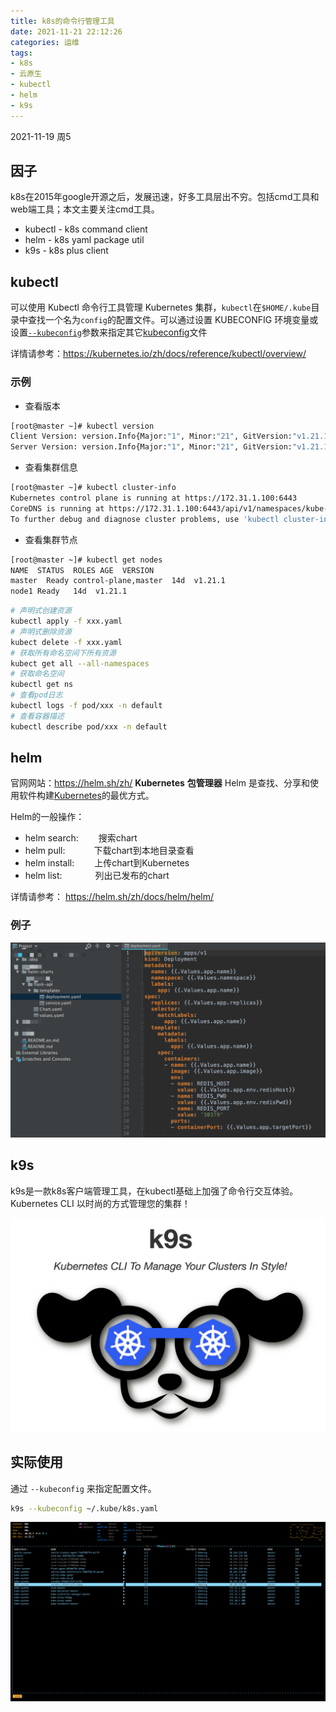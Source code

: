 ```yaml
---
title: k8s的命令行管理工具
date: 2021-11-21 22:12:26
categories: 运维
tags: 
- k8s
- 云原生
- kubectl
- helm
- k9s
---
```


2021-11-19 周5

## 因子
k8s在2015年google开源之后，发展迅速，好多工具层出不穷。包括cmd工具和web端工具；本文主要关注cmd工具。

* kubectl - k8s command client
* helm - k8s yaml package util
* k9s - k8s plus client

<!-- more -->

## kubectl
可以使用 Kubectl 命令行工具管理 Kubernetes 集群，`kubectl`在`$HOME/.kube`目录中查找一个名为`config`的配置文件。可以通过设置 KUBECONFIG 环境变量或设置[`--kubeconfig`](https://kubernetes.io/zh/docs/concepts/configuration/organize-cluster-access-kubeconfig/)参数来指定其它[kubeconfig](https://kubernetes.io/zh/docs/concepts/configuration/organize-cluster-access-kubeconfig/)文件

详情请参考：https://kubernetes.io/zh/docs/reference/kubectl/overview/
### 示例
- 查看版本
``` bash
[root@master ~]# kubectl version
Client Version: version.Info{Major:"1", Minor:"21", GitVersion:"v1.21.1", GitCommit:"5e58841cce77d4bc13713ad2b91fa0d961e69192", GitTreeState:"clean", BuildDate:"2021-05-12T14:18:45Z", GoVersion:"go1.16.4", Compiler:"gc", Platform:"linux/amd64"}
Server Version: version.Info{Major:"1", Minor:"21", GitVersion:"v1.21.1", GitCommit:"5e58841cce77d4bc13713ad2b91fa0d961e69192", GitTreeState:"clean", BuildDate:"2021-05-12T14:12:29Z", GoVersion:"go1.16.4", Compiler:"gc", Platform:"linux/amd64"}
```
- 查看集群信息
``` bash
[root@master ~]# kubectl cluster-info
Kubernetes control plane is running at https://172.31.1.100:6443
CoreDNS is running at https://172.31.1.100:6443/api/v1/namespaces/kube-system/services/kube-dns:dns/proxy
To further debug and diagnose cluster problems, use 'kubectl cluster-info dump'.
```
- 查看集群节点
``` bash
[root@master ~]# kubectl get nodes
NAME  STATUS  ROLES AGE  VERSION
master  Ready control-plane,master  14d  v1.21.1
node1 Ready   14d  v1.21.1
```
``` bash
# 声明式创建资源
kubectl apply -f xxx.yaml
# 声明式删除资源
kubect delete -f xxx.yaml
# 获取所有命名空间下所有资源
kubect get all --all-namespaces
# 获取命名空间
kubectl get ns
# 查看pod日志
kubectl logs -f pod/xxx -n default
# 查看容器描述
kubectl describe pod/xxx -n default
```

## helm
官网网站：https://helm.sh/zh/
**Kubernetes** **包管理器** Helm 是查找、分享和使用软件构建[Kubernetes](https://kubernetes.io/)的最优方式。

Helm的一般操作：
*   helm search:   搜索chart
*   helm pull:    下载chart到本地目录查看
*   helm install:   上传chart到Kubernetes
*   helm list:     列出已发布的chart

详情请参考： https://helm.sh/zh/docs/helm/helm/
### 例子

<img src="/mb/images/k8s/helm-charts.png">

## k9s
k9s是一款k8s客户端管理工具，在kubectl基础上加强了命令行交互体验。
Kubernetes CLI 以时尚的方式管理您的集群！

<img src="/mb/images/k8s/k9s.png">

## 实际使用
通过 `--kubeconfig` 来指定配置文件。
``` bash
k9s --kubeconfig ~/.kube/k8s.yaml
```
<img src="/mb/images/k8s/k9s-ui.png">

